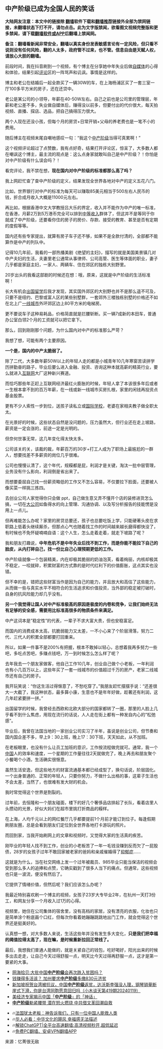  <!-- 面包屑导航 --> <h2>中产阶级已成为全国人民的笑话</h2> <p class="notice"><b>大陆网友注意：本文中的链接除 <a href="https://github.com/bannedbook/fanqiang" >翻墙</a>软件下载和<a href="https://github.com/killgcd/justmysocks/blob/master/README.md">翻墙推荐</a>链接外全部为禁网链接，未翻墙状态下打不开，请勿点击。此为文字版禁闻，欲看图文视频完整版和更多禁闻，请下载<a href="https://github.com/bannedbook/fanqiang">翻墙软件或APP</a>后翻墙上禁闻网。</p><p>备注：翻墙看新闻非常安全，翻墙以真实身份发表敏感言论有一定风险，但只看不说则没有任何风险，翻的人太多，政府管不过来，也不管。信息自由是天赋人权，请放心大胆的翻墙。</b></p>  <div class="entry"> <p>前段时间，我在抖音刷到一个视频，有个博主在分享她中年失业后做<a href="https://www.bannedbook.org/bnews/tag/%e8%87%aa%e5%aa%92%e4%bd%93/" class="st_tag internal_tag" rel="tag" title="标签 自媒体 下的日志">自媒体</a>的心得和体验，结果引起<span class='wp_keywordlink_affiliate'><a href="https://www.bannedbook.org/bnews/comments/" title="新闻评论" target="_blank">评论</a></span>区的一阵骂声和讥讽。事情是这样的。</p> <p>博主和老公在结婚后一起全款买了一辆30W的车，在上海杨浦区买了一套三室一厅100多平方米的房子，还在还贷中。</p> <p>老公是某公司的小领导，年薪在40-50W左右。自己之前也是公司里的管理层，年薪和老公差不多，失业做自媒体后，赚得没以前多，但要付出的代价很大，每天拍视频、直播、探店、选品，把自己搞得压力很大。</p> <p>两个人现在还没小孩，但每个月的房贷+日常开销+父母的养老费也是一笔不小的费用。</p> <p>随后博主在视频末尾自嘲地感叹一句：“我这个<a href="https://www.bannedbook.org/bnews/tag/%e4%b8%ad%e4%ba%a7%e9%98%b6%e7%ba%a7/" class="st_tag internal_tag" rel="tag" title="标签 中产阶级 下的日志">中产阶级</a>当得可真累啊！”</p> <p>这个视频评论超过了点赞数，我有点好奇，结果打开评论区，惊呆了，大多数人都在嘲讽这个博主，最主流的观点是：这么点身家就敢叫自己是中产阶级？！你怕是对中产阶级有什么误会吗？！</p> <p>看完评论，我不禁在想，<strong>现在国内对中产阶级的标准都那么高了吗？</strong></p> <p>我上网赶忙查了查中产阶级的定义，结果发现全世界各地对中产的定义五花八门。</p> <p>比如，世界银行对中产的标准为每天可以赚取85美元相当于500左右人民币的钱，折合成月收入大概是11000元左右。</p> <p>再比如，根据香港中文大学教授吕大乐的界定，收入并不能作为中产的唯一标准，在香港，月薪2万到5万港币完全可以排到<a href="https://www.bannedbook.org/bnews/tag/%E4%B8%AD%E7%AD%89%E6%94%B6%E5%85%A5/" class="st_tag internal_tag" rel="tag" title="标签 中等收入 下的日志">中等收入</a>群体了，但这并不是等同于你就成了中产阶级，还要看你住的房子的房价、存款、接受的教育、甚至是否有定期的度假等等。</p> <p>国内还有些专家提出，就算有房子车子还不够，如果不是全款付清的，全部都不能算作是中产的列队中。</p> <p>记得10几年前，我看的一部热播美剧《绝望的主妇》，描写的就是美国美景镇几对中产夫妇的生活，夫妻里老公通常从事律师、公司高管、医生等体面的职业，妻子几乎都是家庭主妇，一家人、两辆车、住在郊区的独栋大别野里。</p> <p>20岁出头的我看这部剧的时候还在想：哦，原来，这就是中产阶级的生活标准啊！</p> <p>长大有机会<a href="https://www.bannedbook.org/bnews/tag/%E5%87%BA%E5%9B%BD%E7%95%99%E5%AD%A6/" class="st_tag internal_tag" rel="tag" title="标签 出国留学 下的日志">出国留学</a>后我才发现，其实国外郊区的大别野也并不是那么遥不可及，只要不是纽约、巴黎或富人区的某些别墅群，一套郊外三楼独栋别墅的价格还不如在北上广<a href="https://www.bannedbook.org/bnews/tag/%E4%B8%80%E7%BA%BF%E5%9F%8E%E5%B8%82/" class="st_tag internal_tag" rel="tag" title="标签 一线城市 下的日志">一线城市</a>外环郊区边上80平方米的电梯房。</p> <p>更不要说车子这种易耗品，价格简直就是拦腰斩断。买一辆7成新的本田车，普通办公室白领2个月的工资就可以把它拿下。</p> <p>那么，回到刚刚那个问题，为什么国内对中产的标准那么严苛？</p> <p>我想了想，可能有两个主要原因。</p> <p><strong>一个是，国内的中产太脆弱了。</strong></p> <p>除了二代，大多数年薪50W以上的年轻人走的都是小城青年10几年寒窗苦读拼学历拼勤奋的路子，毕业后要么进入金融、投资、咨询这种本就高薪的精英行业，要么就进入<a href="https://www.bannedbook.org/bnews/tag/%e4%ba%92%e8%81%94%e7%bd%91/" class="st_tag internal_tag" rel="tag" title="标签 互联网 下的日志">互联网</a>大厂这种新兴赛道。</p> <p>而恰巧那些年正赶上互联网经济最红火膨胀的时候，年轻人拿了本该很多年后或者一生根本拿不到的百万年薪，在一线或新一线城市买房扎根，家里的闲钱再投资点基金股票。</p> <p>更有不少人索性一步到位，送孩子读私立或<a href="https://www.bannedbook.org/bnews/tag/%E5%9B%BD%E9%99%85%E5%AD%A6%E6%A0%A1/" class="st_tag internal_tag" rel="tag" title="标签 国际学校 下的日志">国际学校</a>，老婆在家相夫教子做全职太太。</p> <p>在光景好的时候，这些状态自然是没问题的，压力虽然大，但行业还在走上坡路，薪资是一定会涨的，前途一定是光明的。</p> <p>但奈何世事无常，这几年变化得太快太多。</p> <p>公司该关的关，该裁的裁，年薪百万的30岁+打工人成为了职场上最尴尬的一群人，想要找差不多薪资的岗位几乎很难。</p> <p>公司也慢慢认清了，这个年代，规糢都是屁，利润才是关键，淘汰一批中层管理，业务没有什么影向，利润倒是省出来了。</p> <p>而想要委屈自己找一份薪资略低的工作又不怎么容易，不仅要拉下脸面，还要被人像买菜一样挑三拣四。</p>  <p>去创业公司人家觉得你只会做 ppt，自己做生意又弄不懂开个店的装修进货怎么搞，一切在<a href="https://www.bannedbook.org/bnews/tag/%E5%A4%A7%E5%85%AC%E5%8F%B8/" class="st_tag internal_tag" rel="tag" title="标签 大公司 下的日志">大公司</a>如鱼得水的向上管理、沟通协调、以及写分析报告的技能愣是没用上一点儿。</p> <p>但再难能怎么办呢？家里的房贷总要还，孩子也总要吃饭上学，只能硬著头皮在求职路上低着头继续厮杀，但那点心气也随着找工作的时间越来越长磨得都快没了，有时候也不免怀疑喃喃自语：这个人生，怎么走着走着，就走下坡路了呢？</p> <p>我和朋友打趣说，<strong>中年危机不是中年失业后找不到工作，而是你能不能拉下自己的脸皮，从内打碎自己，找一份比自己心理预期更低的工作。</strong></p> <p>中产阶级就像一个包装精美，内在却极其脆弱的奶油泡芙，看着绚丽，内核却极其不稳定，一咬就碎，积累财富的方式靠的是时代红利下的价值膨胀，这点其实也没错。</p> <p>但不幸的是，错把这些财富当作是因为自己的能力，并且放大和高估了这些能力，从而做一些与真实水平不相符合的生活追求和价值投资，当外部的稳定被打破时，自身的抗风险能力却几乎没有。</p> <p><strong>另一个我觉得让国人对中产标准极高的原因是极度的</strong><strong>内卷</strong><strong>和竞争，让我们始终无法有足够的安全感，需要用比标准高很多的物质条件来满足。</strong></p> <p>中产这词本是”稳定性”的代表，一辈子不求大富大贵，但也安稳富足。</p> <p>而国内的消费成本太高，抗脆弱能力又太差，一不小心来了个阶层滑落，努力二代、三代人的积累全部都要打回重来。</p> <p>所以，如果一件事不是200%有把握，根本不敢掉以轻心，总想着我再多努力一些吧，多吃点苦吧，多赚点钱吧，万一到时候怎么怎么样了呢？</p> <p>去年我去一个朋友家做客，他自己工作10几年，创业自己做个小老板，一年利润也有小几百万以上，这些年买了一套一线城市的价值超过千万的房产，老家二线城市还有自己的房子。</p> <p>我开玩笑说：“你这生活过得惬意了，不愁吃穿了。”我朋友赶忙摆摆手说：“还差很大一大截了，我这种状态，最多算小康，生意也不是年年好做，趁著还有利润，这几年赶紧要拼一拼。”</p> <p>出国留学的时候，我曾经去西欧和北欧大部分的国家都转了一圈，那里的人脸上几乎看不到什么焦虑，用现在流行的话说，人人走在街上都有一种发自内心的“松弛感”。</p> <p>毕业后，我曾在法国当地的一家创业公司实习了半年，虽说是创业公司，但节奏和国内国企差不多，早上9：30上班，晚上17：30下班，天天如此，从不加班。</p>  <p>在老板眼里，也没有什么让员工加班的意识，工作按流程做完就可。通常，我一个<span class='wp_keywordlink_affiliate'><a href="https://www.bannedbook.org/" title="中国" target="_blank">中国</a></span>人的效率和速度，一个星期的工作量往往2天就做完了，晚上再去和朋友聚个小餐喝个小酒，生活确实很惬意。</p> <p>虽然生活安逸，但这些地方的财富流通基本都已经成型了，换句话说，阶层固化。一个出身普通的、正常的年轻人，只要你努力，不做什么出格的事，这辈子生活也不会太差，当然了，也很难有发大财的机会。</p> <p>我时常觉得这个世界是割裂的。</p> <p>过年前，去恒隆和一个朋友碰面，楼下的好几个奢侈品店排起了长队，看着店里人头攒动的光景，好似大妈们在超市里挑打折商品的糢样。</p> <p>在上海，人均千元以上的网红餐厅几乎都要提前1个月前才能订到位子。每逢假期刷朋友圈，总是会看到朋友们定位到全世界各地打卡游玩的照片。</p> <p>而回到家，当我开始刷网上的文章和视频时，又觉得大家的生活真的疾苦。</p> <p>刚毕业的年轻人找不到工作，创业的小老板苦了一年一毛钱没赚到反而欠了一屁股债，28岁的女孩子过年不敢回家被老家的爸妈和亲戚催婚得了<a href="https://www.bannedbook.org/bnews/tag/%e6%8a%91%e9%83%81%e7%97%87/" class="st_tag internal_tag" rel="tag" title="标签 抑郁症 下的日志">抑郁症</a>……</p> <p>这就是为什么，当在社交网络上发一个过年被裁员、985毕业只能当保洁的视频会受到那么多人的追捧和点赞，它确实戳到了很多人当下的痛点。但通常，这些视频也只是一波流，便没有然后了。</p> <p>它提供了情绪价值，但然后呢？我们应该怎么办呢？</p> <p>我最近特别喜欢刷一个博主的视频，女孩子23岁大专毕业2年，在杭州一天打3份工，和网友分享一个月收入过1万的心得。</p> <p>视频里，她住在公司集体的宿舍里，没有高档的家居，没有漂亮的衣服，化妆也只是简单涂个粉底画个口红，但每次你看着她蹦蹦跳跳地出门工作，就会觉得这个世界还是挺美好的。</p> <p>认真想一想，对大多数人来说，生活这些年并没有发生多大变化，<strong>只是我们把幸福的阈值拉得太高了，现在嘛，是时候重新拉回正常线了。</strong></p> <p>最后，我想我们普通人能做的，就是关紧自己的钱包，吃好喝好，阳光出来的时候多出去走走，让自己今天过得舒服一点，明天比今天过得再舒服一点，这才是第一要紧的大事。</p>  <!--<div id="taboola-mid-1"></div>--><ul class='op-related-articles' title='相关阅读'> <li><a href='https://www.bannedbook.org/bnews/comments/20240221/2003500.html' target='_blank'>网海拾贝:大批中国<b>中产阶级</b>会再次跌入贫困吗？</a></li> <li><a href='https://www.bannedbook.org/bnews/cnnews/20240202/1996044.html' target='_blank'>钱赚得多活该？ 加州要求<b>中产阶级</b>多缴830元济贫</a></li> <li><a href='https://www.bannedbook.org/bnews/sohnews/20240119/1990107.html' target='_blank'>新加坡祝贺台湾被抗议，中国<b>中产阶级</b>返贫，达沃斯李强没人理，钢琴销量断崖式下滑，你是台湾同胞愿意回归吗（小木谈天第419期20240119）</a></li> <li><a href='https://www.bannedbook.org/bnews/baitai/20240103/1982626.html' target='_blank'>美经济专家揭示中国「<b>中产阶级</b>」的「神话」</a></li> <li><a href='https://www.bannedbook.org/bnews/baitai/20231230/1980934.html' target='_blank'><b>中产阶级</b>勒紧腰带 潜在怒火燃烧 中共借文革回潮自救</a></li> </ul> <ul class="texttj"> <li>🔥<a href="https://www.bannedbook.org/bnews/ssgc/20230219/1850782.html" target="_blank">法国犹太老板：神告诉我们，只有一位中国人能救人类</a></li> <li>🔥<a href="https://www.bannedbook.org/bnews/comments/20220220/1694796.html" target="_blank">华人必看：中华文化的飓风 幸福感无法描述</a></li> <li>🔥<a href="https://github.com/bannedbook/fanqiang/wiki/V2ray%E6%9C%BA%E5%9C%BA" target="_blank">解锁ChatGPT|全平台高速翻墙:高清视频秒开,超低延迟</a></li> <li>🔥<a href="https://github.com/bannedbook/fanqiang/wiki/%E7%A6%81%E9%97%BB%E7%BD%91%E5%AE%89%E5%8D%93%E7%BF%BB%E5%A2%99%E6%96%B0%E9%97%BBAPP" target="_blank">免费PC翻墙、安卓VPN翻墙APP</a></li> </ul><p class="src-info">来源：忆菁很无敌 </p><a name='sharetosocial'></a> <div style="margin-bottom:5px;padding-bottom:5px;clear:both"> <div id="archive-pix-1" class="banner-ads"> <!-- AuctionX Display platform tag START --> <div id="27602x728x90x621x_ADSLOT1" clicktrack="%%CLICK_URL_ESC%%"></div>  <!-- AuctionX Display platform tag END --> </div> <div id="archive-pix-2" class="banner-ads"> <!-- AuctionX Display platform tag START --> <div id="27556x300x250x621x_ADSLOT1" clicktrack="%%CLICK_URL_ESC%%" style="margin:0 auto;text-align:center"></div>  <!-- AuctionX Display platform tag END --> </div> </div>  <div id="archive-pix-1" class="banner-ads"> <!-- AuctionX Display platform tag START --> <div id="27603x728x90x621x_ADSLOT1" clicktrack="%%CLICK_URL_ESC%%"></div>  <!-- AuctionX Display platform tag END --> </div> </div><!--END ENTRY--> 